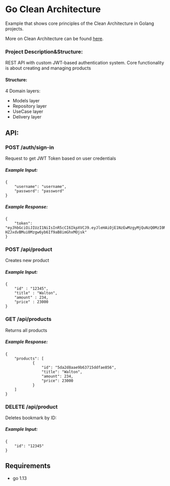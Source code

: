 # Go Clean Architecture
Example that shows core principles of the Clean Architecture in Golang projects.

More on Clean Architecture can be found <a href="https://blog.cleancoder.com/uncle-bob/2012/08/13/the-clean-architecture.html">here</a>.

### Project Description&Structure:
REST API with custom JWT-based authentication system. Core functionality is about creating and managing products

#### Structure:
4 Domain layers:

- Models layer
- Repository layer
- UseCase layer
- Delivery layer

## API:



### POST /auth/sign-in

Request to get JWT Token based on user credentials

##### Example Input:
```
{
	"username": "username",
	"password": "password"
} 
```

##### Example Response:
```
{
	"token": "eyJhbGciOiJIUzI1NiIsInR5cCI6IkpXVCJ9.eyJleHAiOjE1NzEwMzgyMjQuNzQ0MzI0MiwidXNlciI6eyJJRCI6IjAwMDAwMDAwMDAwMDAwMDAwMDAwMDAwMCIsIlVzZXJuYW1lIjoiemhhc2hrZXZ5Y2giLCJQYXNzd29yZCI6IjQyODYwMTc5ZmFiMTQ2YzZiZDAyNjlkMDViZTM0ZWNmYmY5Zjk3YjUifX0.3dsyKJQ-HZJxdvBMui0Mzgw6yb6If9aB8imGhxMOjsk"
} 
```

### POST /api/product

Creates new product

##### Example Input:
```
{
	"id" : "12345",
	"title" : "Walton",
	"amount" : 234,
	"price" : 23000
} 
```

### GET /api/products

Returns all products

##### Example Response:
```
{
	"products": [
            {
                "id": "5da2d8aae9b63715ddfae856",
                "title": "Walton",
                "amount": 234,
                "price": 23000
            }
    ]
} 
```

### DELETE /api/product

Deletes bookmark by ID:

##### Example Input:
```
{
	"id": "12345"
} 
```


## Requirements
- go 1.13

